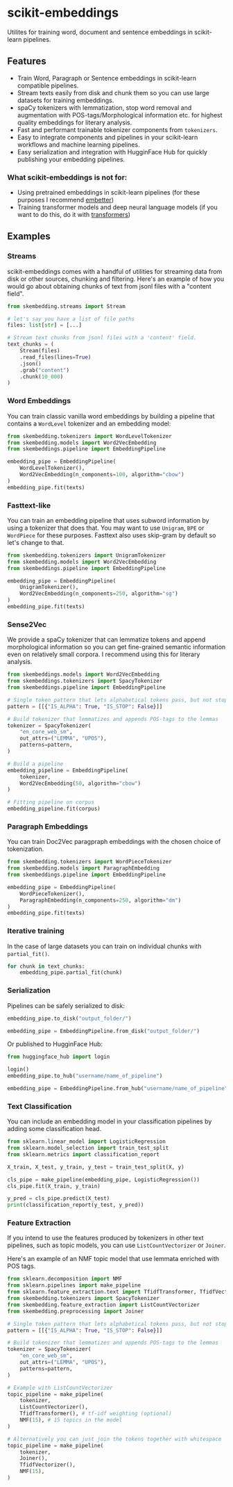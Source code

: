 # scikit-embeddings
Utilites for training word, document and sentence embeddings in scikit-learn pipelines.

## Features
 - Train Word, Paragraph or Sentence embeddings in scikit-learn compatible pipelines.
 - Stream texts easily from disk and chunk them so you can use large datasets for training embeddings.
 - spaCy tokenizers with lemmatization, stop word removal and augmentation with POS-tags/Morphological information etc. for highest quality embeddings for literary analysis.
 - Fast and performant trainable tokenizer components from `tokenizers`.
 - Easy to integrate components and pipelines in your scikit-learn workflows and machine learning pipelines.
 - Easy serialization and integration with HugginFace Hub for quickly publishing your embedding pipelines.

### What scikit-embeddings is not for:
 - Using pretrained embeddings in scikit-learn pipelines (for these purposes I recommend [embetter](https://github.com/koaning/embetter/tree/main))
 - Training transformer models and deep neural language models (if you want to do this, do it with [transformers](https://huggingface.co/docs/transformers/index))


## Examples

### Streams

scikit-embeddings comes with a handful of utilities for streaming data from disk or other sources,
chunking and filtering. Here's an example of how you would go about obtaining chunks of text from jsonl files with a "content field".

```python
from skembedding.streams import Stream

# let's say you have a list of file paths
files: list[str] = [...]

# Stream text chunks from jsonl files with a 'content' field.
text_chunks = (
    Stream(files)
    .read_files(lines=True)
    .json()
    .grab("content")
    .chunk(10_000)
)
```

### Word Embeddings

You can train classic vanilla word embeddings by building a pipeline that contains a `WordLevel` tokenizer and an embedding model:

```python
from skembedding.tokenizers import WordLevelTokenizer
from skembedding.models import Word2VecEmbedding
from skembeddings.pipeline import EmbeddingPipeline

embedding_pipe = EmbeddingPipeline(
    WordLevelTokenizer(),
    Word2VecEmbedding(n_components=100, algorithm="cbow")
)
embedding_pipe.fit(texts)
```

### Fasttext-like

You can train an embedding pipeline that uses subword information by using a tokenizer that does that.
You may want to use `Unigram`, `BPE` or `WordPiece` for these purposes.
Fasttext also uses skip-gram by default so let's change to that.

```python
from skembedding.tokenizers import UnigramTokenizer
from skembedding.models import Word2VecEmbedding
from skembeddings.pipeline import EmbeddingPipeline

embedding_pipe = EmbeddingPipeline(
    UnigramTokenizer(),
    Word2VecEmbedding(n_components=250, algorithm="sg")
)
embedding_pipe.fit(texts)
```

### Sense2Vec

We provide a spaCy tokenizer that can lemmatize tokens and append morphological information so you can get fine-grained
semantic information even on relatively small corpora. I recommend using this for literary analysis.

```python
from skembeddings.models import Word2VecEmbedding
from skembeddings.tokenizers import SpacyTokenizer
from skembeddings.pipeline import EmbeddingPipeline

# Single token pattern that lets alphabetical tokens pass, but not stopwords
pattern = [[{"IS_ALPHA": True, "IS_STOP": False}]]

# Build tokenizer that lemmatizes and appends POS-tags to the lemmas
tokenizer = SpacyTokenizer(
    "en_core_web_sm",
    out_attrs=("LEMMA", "UPOS"),
    patterns=pattern,
)

# Build a pipeline
embedding_pipeline = EmbeddingPipeline(
    tokenizer,
    Word2VecEmbedding(50, algorithm="cbow")
)

# Fitting pipeline on corpus
embedding_pipeline.fit(corpus)
```

### Paragraph Embeddings

You can train Doc2Vec paragpraph embeddings with the chosen choice of tokenization.

```python
from skembedding.tokenizers import WordPieceTokenizer
from skembedding.models import ParagraphEmbedding
from skembeddings.pipeline import EmbeddingPipeline

embedding_pipe = EmbeddingPipeline(
    WordPieceTokenizer(),
    ParagraphEmbedding(n_components=250, algorithm="dm")
)
embedding_pipe.fit(texts)
```

### Iterative training

In the case of large datasets you can train on individual chunks with `partial_fit()`.

```python
for chunk in text_chunks:
    embedding_pipe.partial_fit(chunk)
```

### Serialization

Pipelines can be safely serialized to disk:

```python
embedding_pipe.to_disk("output_folder/")

embedding_pipe = EmbeddingPipeline.from_disk("output_folder/")
```

Or published to HugginFace Hub:

```python
from huggingface_hub import login

login()
embedding_pipe.to_hub("username/name_of_pipeline")

embedding_pipe = EmbeddingPipeline.from_hub("username/name_of_pipeline")
```

### Text Classification

You can include an embedding model in your classification pipelines by adding some classification head.

```python
from sklearn.linear_model import LogisticRegression
from sklearn.model_selection import train_test_split
from sklearn.metrics import classification_report

X_train, X_test, y_train, y_test = train_test_split(X, y)

cls_pipe = make_pipeline(embedding_pipe, LogisticRegression())
cls_pipe.fit(X_train, y_train)

y_pred = cls_pipe.predict(X_test)
print(classification_report(y_test, y_pred))
```


### Feature Extraction

If you intend to use the features produced by tokenizers in other text pipelines, such as topic models,
you can use `ListCountVectorizer` or `Joiner`.

Here's an example of an NMF topic model that use lemmata enriched with POS tags.

```python
from sklearn.decomposition import NMF
from sklearn.pipelines import make_pipeline
from sklearn.feature_extraction.text import TfidfTransformer, TfidfVectorizer
from skembedding.tokenizers import SpacyTokenizer
from skembedding.feature_extraction import ListCountVectorizer
from skembedding.preprocessing import Joiner

# Single token pattern that lets alphabetical tokens pass, but not stopwords
pattern = [[{"IS_ALPHA": True, "IS_STOP": False}]]

# Build tokenizer that lemmatizes and appends POS-tags to the lemmas
tokenizer = SpacyTokenizer(
    "en_core_web_sm",
    out_attrs=("LEMMA", "UPOS"),
    patterns=pattern,
)

# Example with ListCountVectorizer
topic_pipeline = make_pipeline(
    tokenizer,
    ListCountVectorizer(),
    TfidfTransformer(), # tf-idf weighting (optional)
    NMF(15), # 15 topics in the model 
)

# Alternatively you can just join the tokens together with whitespace
topic_pipeline = make_pipeline(
    tokenizer,
    Joiner(),
    TfidfVectorizer(),
    NMF(15), 
)
```
